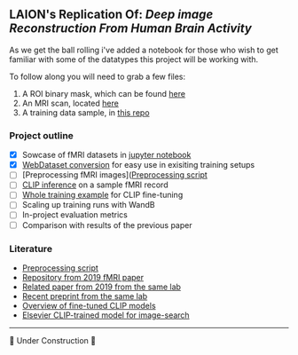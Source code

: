 LAION's Replication Of: *Deep image Reconstruction From Human Brain Activity*
---

As we get the ball rolling i've added a notebook for those who wish to get familiar with some of the datatypes this project will be working with. 

To follow along you will need to grab a few files:
1. A ROI binary mask, which can be found [here](https://openneuro.org/datasets/ds001506/versions/1.3.1/file-display/sourcedata:sub-01:anat:sub-01_mask_RH_HVC.nii.gz)
2. An MRI scan, located [here](https://openneuro.org/datasets/ds001506/versions/1.3.1/file-display/sub-01:ses-imagery01:anat:sub-01_ses-imagery01_inplaneT2.nii.gz)
3. A training data sample, in [this repo](https://github.com/KamitaniLab/DeepImageReconstruction/tree/master/data/fmri)

### Project outline
- [x] Sowcase of fMRI datasets in [jupyter notebook](fMRI_FileTypes.ipynb)
- [x] [WebDataset conversion](fMRI_h5_to_wds.ipynb) for easy use in exisiting training setups
- [ ] [Preprocessing fMRI images]([Preprocessing script](https://github.com/KamitaniLab/End2EndDeepImageReconstruction/blob/master/end2end_create_lmdb.py)
- [ ] [CLIP inference](fMRI_CLIP_inference.ipynb) on a sample fMRI record
- [ ] [Whole training example](fMRI_CLIP_training.ipynb) for CLIP fine-tuning
- [ ] Scaling up training runs with WandB
- [ ] In-project evaluation metrics
- [ ] Comparison with results of the previous paper

### Literature
- [Preprocessing script](https://github.com/KamitaniLab/End2EndDeepImageReconstruction/blob/master/end2end_create_lmdb.py)
- [Repository from 2019 fMRI paper](https://github.com/KamitaniLab/End2EndDeepImageReconstruction)
- [Related paper from 2019 from the same lab](https://www.frontiersin.org/articles/10.3389/fncom.2019.00021/full)
- [Recent preprint from the same lab](https://www.biorxiv.org/content/10.1101/2021.12.31.474501v1.full.pdf+html )
- [Overview of fine-tuned CLIP models](http://sujitpal.blogspot.com/2021/10/fine-tuning-openai-clip-for-different.html)
- [Elsevier CLIP-trained model for image-search](https://github.com/elsevierlabs-os/clip-image-search)

--- 
🚧 Under Construction 🚧
